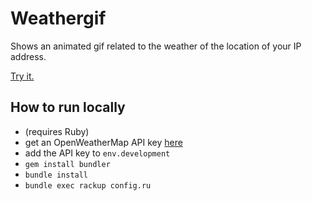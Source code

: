 # Weathergif 

Shows an animated gif related to the weather of the location of your IP address.

[Try it.](https://weathergif.herokuapp.com/)

## How to run locally

- (requires Ruby)
- get an OpenWeatherMap API key [here](http://openweathermap.org/appid)
- add the API key to `env.development`
- `gem install bundler`
- `bundle install`
- `bundle exec rackup config.ru`
